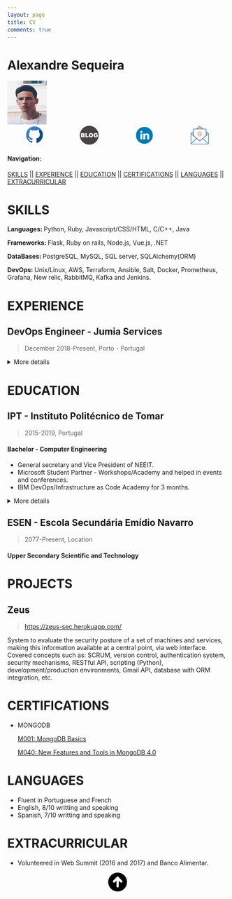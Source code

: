 ```yaml
---
layout: page
title: CV 
comments: true
---
```


# Alexandre Sequeira 
<img src="./assets/images/CV/profile.png" width="90" height="100" />

<div id="banner" style="overflow: hidden; display: flex; justify-content:space-around;">
<a href="https://github.com/mrsequeira" >
<img src="./assets/images/CV/Github.png" width="40">
</a>

<a href="https://mrsequeira.github.io/YouBetterNotClick" >
<img src="./assets/images/CV/blogger-icon.png
" width="43">
</a> 

<a href="https://www.linkedin.com/in/alexandredossantossequeira/" >
<img src="./assets/images/CV/linkedin-logo.png
" width="43">
</a>

<a href="mailto:requestmefirst@hotmail.com?Subject=Hello%20again" >
<img src="./assets/images/CV/email.png
" width="43">
</a>
</div>

#### Navigation:

[SKILLS](#skills)
|| [EXPERIENCE](#experience)
|| [EDUCATION](#education)
|| [CERTIFICATIONS](#certifications)
|| [LANGUAGES](#languages)
|| [EXTRACURRICULAR](#extracurricular)

# SKILLS
<b>Languages: </b> Python, Ruby, Javascript/CSS/HTML, C/C++, Java 

<b>Frameworks: </b> Flask, Ruby on rails, Node.js, Vue.js, .NET

<b>DataBases: </b> PostgreSQL, MySQL, SQL server, SQLAlchemy(ORM)

<b> DevOps: </b> Unix/Linux, AWS, Terraform, Ansible, Salt, Docker, Prometheus, Grafana, New relic, RabbitMQ, Kafka and Jenkins.

# EXPERIENCE

## DevOps Engineer  - Jumia Services
> December 2018-Present, Porto - Portugal

<details><summary>More details</summary>
<p>

Development & automation of product build and delivery, maintenance & operations tasks and testing. Build reliable, high-performance, auto scaled and fault tolerant software by using tools to provide configuration management, IaaC, CI/CD and monitorizati  on for Jumia services applications.

Roles:
* Design, implement and maintenance of systems used by a variety of application using different tech stacks.
* Implementation and maintenance of monitoring tools like new relic, google analytics(SPA), exporters for sql, postgres and mysql databases to report information to slack  and grafana dashboards.
* Helping development teams by automating some usual tasks using rundeck, ansible and write python & bash scripts.
* Migration of configuration management from salt to ansible.
* Investigation, documentation and code review.

Tech stack: 
* Configuration and infrastructure management: Ansible, Salt,Terraform, Packer, Bash and Python.
* Monitoring: Prometheus, Grafana, Newrelic, Icinga, Google analytics
* Messaging systems: RabbitMQ and Kafka
* CI/CD and build: Jenkins, docker, nexus
* Application languages: Java ,Go, Angular, PHP.
* Database: Mysql, Postgres and mongodb.

</p>
</details>


# EDUCATION

## IPT - Instituto Politécnico de Tomar 
> 2015-2019, Portugal

#### Bachelor - Computer Engineering
* General secretary and Vice President of NEEIT.
* Microsoft Student Partner - Workshops/Academy and helped in events and conferences.
* IBM DevOps/Infrastructure as Code Academy for 3 months.

<details><summary>More details</summary>
<p>


• Distributed Computing Administration
IT Services, Infrastructure and Support
IT Solution Definition and Design Considerations
Running IT Infrastructure - Operations Considerations
Service Management for IT and Cloud Services

• IBMCloud (PaaS and IaaS)
Assisted IaaS Solution Design and Build
IBM Cloud Essentials
IBM Garage Method Classroom

• Infrastructure as a Code Fundamentals
Introduction to Infrastructure As Code
Provisioning and Managing Infrastructure with Terraform

Tech stack: 
* Languages: Bash, Python
* OS: Unix/Linux
* Cloud providers: Softlayer (IBM Cloud) and AWS
* Configuration and infrastructure as a Code: Chef, Ansible and Terraform
* Monitoring: Prometheus, Grafana 



</p>
</details>



##  ESEN - Escola Secundária Emídio Navarro

> 2077-Present, Location

#### Upper Secondary Scientific and Technology




# PROJECTS
## Zeus 
> https://zeus-sec.herokuapp.com/

System to evaluate the security posture of a set of machines and services, making this
information available at a central point, via web interface.
Covered concepts such as: SCRUM, version control, authentication system, security
mechanisms, RESTful API, scripting (Python), development/production environments, Gmail API,
database with ORM integration, etc.



# CERTIFICATIONS
* MONGODB

    [ M001: MongoDB Basics](https://university.mongodb.com/course_completion/26de60a0-33f7-4040-b051-33eca5cc/printable)

    [ M040: New Features and Tools in MongoDB 4.0](https://university.mongodb.com/course_completion/88cd3af7-fb2f-420d-b917-4c58af4d/printable)



# LANGUAGES
* Fluent in Portuguese and French
* English, 8/10 writting and speaking
* Spanish, 7/10 writting and speaking


# EXTRACURRICULAR
* Volunteered in Web Summit (2016 and 2017) and Banco Alimentar.


<center>
<a href="#" >
<img src="./assets/images/CV/arrow_up.png
" width="43">
</a>
</center>
